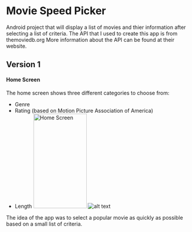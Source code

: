 # Movie Speed Picker
Android project that will display a list of movies and thier information after selecting a list of criteria.
The API that I used to create this app is from themoviedb.org
More information about the API can be found at their website.

## Version 1

#### Home Screen
The home screen shows three different categories to choose from:
- Genre
- Rating (based on Motion Picture Association of America)
- Length
<img src="http://keenanmueller.com/MovieSpeedPicker/images/screenshot1.png" width="144" height="256" title="Home Screen">  ![alt text](http://keenanmueller.com/MovieSpeedPicker/images/screenshot2.png)


The idea of the app was to select a popular movie as quickly as possible based on a small list of criteria.
